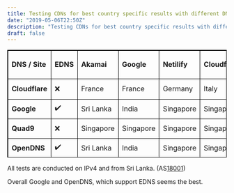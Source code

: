 ```yaml
---
title: Testing CDNs for best country specific results with different DNS providers
date: "2019-05-06T22:50Z"
description: "Testing CDNs for best country specific results with different DNS providers"
draft: false
---
```


<style>
table, th, td {
  border: 1px solid black;
}
</style>
<table style="height: 247px;" width="738">
<tbody>
<tr style="height: 65px;">
<td style="width: 109.357px; height: 65px;"><strong>DNS / Site</strong></td>
<td style="width: 80.9739px; height: 65px;"><strong>EDNS</strong></td>
<td style="width: 90.1565px; height: 65px;"><strong>Akamai</strong></td>
<td style="width: 86.8174px; height: 65px;"><strong>Google</strong></td>
<td style="width: 86.8174px; height: 65px;"><strong>Netilify</strong></td>
<td style="width: 70.9565px; height: 65px;"><strong>Cloudfront</strong></td>
<td style="width: 79.3044px; height: 65px;"><strong>Fastly</strong></td>
<td style="width: 113.53px; height: 65px;"><strong>BunnyCDN</strong></td>
</tr>
<tr style="height: 46.7391px;">
<td style="width: 109.357px; height: 46.7391px;"><strong>Cloudflare</strong></td>
<td class="align-center" style="width: 80.9739px; height: 46.7391px;">❌ </td>
<td style="width: 90.1565px; height: 46.7391px;">France</td>
<td style="width: 86.8174px; height: 46.7391px;">France</td>
<td style="width: 86.8174px; height: 46.7391px;">Germany</td>
<td style="width: 70.9565px; height: 46.7391px;">Italy</td>
<td style="width: 79.3044px; height: 46.7391px;">France </td>
<td style="width: 113.53px; height: 46.7391px;">France </td>
</tr>
<tr style="height: 45px;">
<td style="width: 109.357px; height: 45px;"><strong>Google</strong></td>
<td class="align-center" style="width: 80.9739px; height: 45px;">✔️</td>
<td style="width: 90.1565px; height: 45px;">Sri Lanka</td>
<td style="width: 86.8174px; height: 45px;">India</td>
<td style="width: 86.8174px; height: 45px;">Singapore</td>
<td style="width: 70.9565px; height: 45px;">Singapore</td>
<td style="width: 79.3044px; height: 45px;">France </td>
<td style="width: 113.53px; height: 45px;">Singapore</td>
</tr>
<tr style="height: 45px;">
<td style="width: 109.357px; height: 45px;"><strong>Quad9</strong></td>
<td class="align-center" style="width: 80.9739px; height: 45px;">❌</td>
<td style="width: 90.1565px; height: 45px;">Singapore</td>
<td style="width: 86.8174px; height: 45px;">Singapore</td>
<td style="width: 86.8174px; height: 45px;">Singapore</td>
<td style="width: 70.9565px; height: 45px;">Singapore</td>
<td style="width: 79.3044px; height: 45px;">Singapore</td>
<td style="width: 113.53px; height: 45px;">Singapore</td>
</tr>
<tr style="height: 45px;">
<td style="width: 109.357px; height: 45px;"><strong>OpenDNS</strong></td>
<td class="align-center" style="width: 80.9739px; height: 45px;">✔️</td>
<td style="width: 90.1565px; height: 45px;">Sri Lanka</td>
<td style="width: 86.8174px; height: 45px;">India</td>
<td style="width: 86.8174px; height: 45px;">Singapore</td>
<td style="width: 70.9565px; height: 45px;">Singapore</td>
<td style="width: 79.3044px; height: 45px;">France </td>
<td style="width: 113.53px; height: 45px;">Singapore</td>
</tr>
</tbody>
</table>

All tests are conducted on IPv4 and from Sri Lanka. (AS[18001](https://db-ip.com/as18001))

Overall Google and OpenDNS, which support EDNS seems the best.
